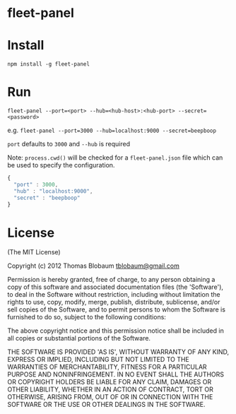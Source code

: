 # fleet-panel

# Install

`npm install -g fleet-panel`

# Run

`fleet-panel --port=<port> --hub=<hub-host>:<hub-port> --secret=<password>`

e.g. `fleet-panel --port=3000 --hub=localhost:9000 --secret=beepboop`

`port` defaults to `3000` and `--hub` is required

Note: `process.cwd()` will be checked for a `fleet-panel.json` file which can be used to specify the configuration.

``` js
{
  "port" : 3000,
  "hub" : "localhost:9000",
  "secret" : "beepboop"
}
```

# License

(The MIT License)

Copyright (c) 2012 Thomas Blobaum <tblobaum@gmail.com>

Permission is hereby granted, free of charge, to any person obtaining
a copy of this software and associated documentation files (the
'Software'), to deal in the Software without restriction, including
without limitation the rights to use, copy, modify, merge, publish,
distribute, sublicense, and/or sell copies of the Software, and to
permit persons to whom the Software is furnished to do so, subject to
the following conditions:

The above copyright notice and this permission notice shall be
included in all copies or substantial portions of the Software.

THE SOFTWARE IS PROVIDED 'AS IS', WITHOUT WARRANTY OF ANY KIND,
EXPRESS OR IMPLIED, INCLUDING BUT NOT LIMITED TO THE WARRANTIES OF
MERCHANTABILITY, FITNESS FOR A PARTICULAR PURPOSE AND NONINFRINGEMENT.
IN NO EVENT SHALL THE AUTHORS OR COPYRIGHT HOLDERS BE LIABLE FOR ANY
CLAIM, DAMAGES OR OTHER LIABILITY, WHETHER IN AN ACTION OF CONTRACT,
TORT OR OTHERWISE, ARISING FROM, OUT OF OR IN CONNECTION WITH THE
SOFTWARE OR THE USE OR OTHER DEALINGS IN THE SOFTWARE.

